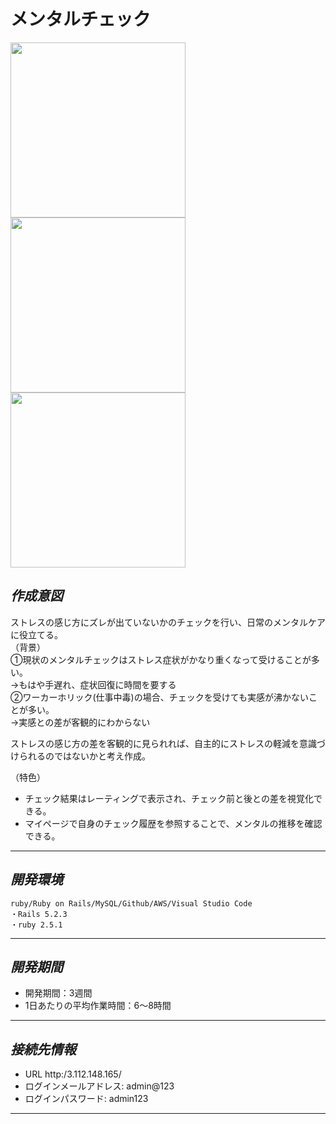 # メンタルチェック

<img src="https://github.com/HIDEHIKO0522/git_mentalcheck/blob/master/mental_index.png" width="280px"> <img src="https://github.com/HIDEHIKO0522/git_mentalcheck/blob/master/mental_new.png" width="280px"> <img src="https://github.com/HIDEHIKO0522/git_mentalcheck/blob/master/mental_show.png" width="280px">

## *作成意図* 
ストレスの感じ方にズレが出ていないかのチェックを行い、日常のメンタルケアに役立てる。  
（背景）  
①現状のメンタルチェックはストレス症状がかなり重くなって受けることが多い。  
→もはや手遅れ、症状回復に時間を要する  
②ワーカーホリック(仕事中毒)の場合、チェックを受けても実感が沸かないことが多い。  
→実感との差が客観的にわからない  

ストレスの感じ方の差を客観的に見られれば、自主的にストレスの軽減を意識づけられるのではないかと考え作成。

（特色）  
* チェック結果はレーティングで表示され、チェック前と後との差を視覚化できる。  
* マイページで自身のチェック履歴を参照することで、メンタルの推移を確認できる。  
***

## *開発環境*
    ruby/Ruby on Rails/MySQL/Github/AWS/Visual Studio Code
    ・Rails 5.2.3 
    ・ruby 2.5.1
***    

## *開発期間*
  * 開発期間：3週間
  * 1日あたりの平均作業時間：6〜8時間
 *** 

  ## *接続先情報*
  * URL http:/3.112.148.165/
  * ログインメールアドレス: admin@123
  * ログインパスワード: admin123
***
